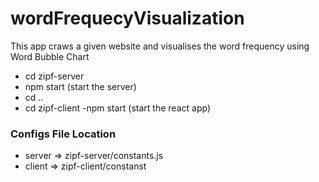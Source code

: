 # wordFrequecyVisualization
This app craws a given website and visualises the word frequency using Word Bubble Chart

- cd zipf-server
- npm start (start the server)
- cd ..
- cd zipf-client
-npm start (start the react app)


### Configs File Location
- server => zipf-server/constants.js
- client => zipf-client/constanst
